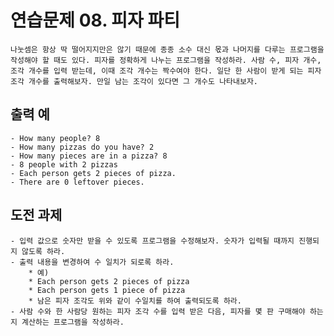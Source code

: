 # 연습문제 08. 피자 파티
	나눗셈은 항상 딱 떨어지지만은 않기 때문에 종종 소수 대신 몫과 나머지를 다루는 프로그램을 작성해야 할 때도 있다. 피자를 정확하게 나누는 프로그램을 작성하라. 사람 수, 피자 개수,조각 개수를 입력 받는데, 이때 조각 개수는 짝수여야 한다. 일단 한 사람이 받게 되는 피자 조각 개수를 출력해보자. 만일 남는 조각이 있다면 그 개수도 나타내보자.

## 출력 예
	- How many people? 8
	- How many pizzas do you have? 2
	- How many pieces are in a pizza? 8
	- 8 people with 2 pizzas
	- Each person gets 2 pieces of pizza.
	- There are 0 leftover pieces.

## 도전 과제
	- 입력 값으로 숫자만 받을 수 있도록 프로그램을 수정해보자. 숫자가 입력될 때까지 진행되지 않도록 하라.
	- 출력 내용을 변경하여 수 일치가 되로록 하라.
		* 예)
		* Each person gets 2 pieces of pizza
		* Each person gets 1 piece of pizza
		* 남은 피자 조각도 위와 같이 수일치를 하여 출력되도록 하라.
	- 사람 수와 한 사람당 원하는 피자 조각 수를 입력 받은 다음, 피자를 몇 판 구매해야 하는지 계산하는 프로그램을 작성하라.
